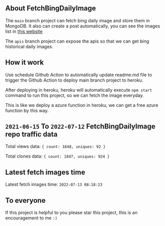 ## About FetchBingDailyImage

The `main` branch project can fetch bing daily image and store them in MongoDB.
It also can create a post automatically, you can see the images list in [this website](https://oursalbum.netlify.app)

The `apis` branch project can expose the apis so that we can get bing historical daily images.

## How it work

Use schedule Github Action to automatically update readme.md file to trigger the Github Action to deploy main branch project to heroku.

After deploying in heroku, heroku will automatically execute `npm start` command to run this project, so we can fetch the image everyday.

This is like we deploy a azure function in heroku, we can get a free azure function by this way.

## `2021-06-15` To `2022-07-12` FetchBingDailyImage repo traffic data

Total views data: `{ count: 1648, uniques: 92 }`

Total clones data: `{ count: 1847, uniques: 924 }`

## Latest fetch images time

Latest fetch images time: `2022-07-13 08:18:23`

## To everyone

If this project is helpful to you please star this project, this is an encouragement to me `:)`



